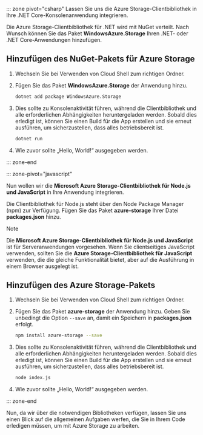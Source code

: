 ::: zone pivot="csharp" Lassen Sie uns die Azure Storage-Clientbibliothek in Ihre .NET Core-Konsolenanwendung integrieren.

Die Azure Storage-Clientbibliothek für .NET wird mit NuGet verteilt. Nach Wunsch können Sie das Paket **WindowsAzure.Storage** Ihren .NET- oder .NET Core-Anwendungen hinzufügen.

## <a name="add-the-azure-storage-nuget-package"></a>Hinzufügen des NuGet-Pakets für Azure Storage

1. Wechseln Sie bei Verwenden von Cloud Shell zum richtigen Ordner.

1. Fügen Sie das Paket **WindowsAzure.Storage** der Anwendung hinzu.

    ```bash
    dotnet add package WindowsAzure.Storage
    ```

1. Dies sollte zu Konsolenaktivität führen, während die Clientbibliothek und alle erforderlichen Abhängigkeiten heruntergeladen werden. Sobald dies erledigt ist, können Sie einen Build für die App erstellen und sie erneut ausführen, um sicherzustellen, dass alles betriebsbereit ist.

    ```bash
    dotnet run
    ```

1. Wie zuvor sollte „Hello, World!“ ausgegeben werden.

::: zone-end

::: zone-pivot="javascript"

Nun wollen wir die **Microsoft Azure Storage-Clientbibliothek für Node.js und JavaScript** in Ihre Anwendung integrieren.

Die Clientbibliothek für Node.js steht über den Node Package Manager (npm) zur Verfügung. Fügen Sie das Paket **azure-storage** Ihrer Datei **packages.json** hinzu.

> [!NOTE]
> Die **Microsoft Azure Storage-Clientbibliothek für Node.js und JavaScript** ist für Serveranwendungen vorgesehen. Wenn Sie clientseitiges JavaScript verwenden, sollten Sie die **Azure Storage-Clientbibliothek für JavaScript** verwenden, die die gleiche Funktionalität bietet, aber auf die Ausführung in einem Browser ausgelegt ist.

## <a name="add-the-azure-storage-package"></a>Hinzufügen des Azure Storage-Pakets

1. Wechseln Sie bei Verwenden von Cloud Shell zum richtigen Ordner.

1. Fügen Sie das Paket **azure-storage** der Anwendung hinzu. Geben Sie unbedingt die Option `--save` an, damit ein Speichern in **packages.json** erfolgt.

    ```bash
    npm install azure-storage --save
    ```

1. Dies sollte zu Konsolenaktivität führen, während die Clientbibliothek und alle erforderlichen Abhängigkeiten heruntergeladen werden. Sobald dies erledigt ist, können Sie einen Build für die App erstellen und sie erneut ausführen, um sicherzustellen, dass alles betriebsbereit ist.

    ```bash
    node index.js
    ```

1. Wie zuvor sollte „Hello, World!“ ausgegeben werden.

::: zone-end

Nun, da wir über die notwendigen Bibliotheken verfügen, lassen Sie uns einen Blick auf die allgemeinen Aufgaben werfen, die Sie in Ihrem Code erledigen müssen, um mit Azure Storage zu arbeiten.
